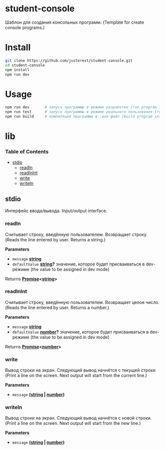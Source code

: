 # student-console

Шаблон для создания консольных программ.
(Template for create console programs.)

# Install

```bash
git clone https://github.com/justerest/student-console.git
cd student-console
npm install
npm run dev
```

# Usage

```bash
npm run dev       # запуск программы в режиме разработки (run program in dev mode)
npm run test      # запуск программы в режиме реального пользования (run program in prod mode)
npm run build     # компиляция программы в .exe файл (build program into .exe)
```

# lib

<!-- Generated by documentation.js. Update this documentation by updating the source code. -->

### Table of Contents

-   [stdio](#stdio)
    -   [readln](#readln)
    -   [readlnInt](#readlnint)
    -   [write](#write)
    -   [writeln](#writeln)

## stdio

Интерфейс ввода/вывода.
Input/output interface.

### readln

Считывает строку, введённую пользователем. Возвращает строку.
(Reads the line entered by user. Returns a string.)

**Parameters**

-   `message` **[string](https://developer.mozilla.org/docs/Web/JavaScript/Reference/Global_Objects/String)** 
-   `defaultValue` **[string](https://developer.mozilla.org/docs/Web/JavaScript/Reference/Global_Objects/String)?** значение, которое будет присваиваться в dev-режиме (the value to be assigned in dev mode)

Returns **[Promise](https://developer.mozilla.org/docs/Web/JavaScript/Reference/Global_Objects/Promise)&lt;[string](https://developer.mozilla.org/docs/Web/JavaScript/Reference/Global_Objects/String)>** 

### readlnInt

Считывает строку, введённую пользователем. Возвращает целое число.
(Reads the line entered by user. Returns a number.)

**Parameters**

-   `message` **[string](https://developer.mozilla.org/docs/Web/JavaScript/Reference/Global_Objects/String)** 
-   `defaultValue` **[number](https://developer.mozilla.org/docs/Web/JavaScript/Reference/Global_Objects/Number)?** значение, которое будет присваиваться в dev-режиме (the value to be assigned in dev mode)

Returns **[Promise](https://developer.mozilla.org/docs/Web/JavaScript/Reference/Global_Objects/Promise)&lt;[number](https://developer.mozilla.org/docs/Web/JavaScript/Reference/Global_Objects/Number)>** 

### write

Вывод строки на экран. Следующий вывод начнётся с текущей строки
(Print a line on the screen. Next output will start from the current line.)

**Parameters**

-   `message` **([string](https://developer.mozilla.org/docs/Web/JavaScript/Reference/Global_Objects/String) \| [number](https://developer.mozilla.org/docs/Web/JavaScript/Reference/Global_Objects/Number))** 

### writeln

Вывод строки на экран. Следующий вывод начнётся с новой строки.
(Print a line on the screen. Next output will start from the new line.)

**Parameters**

-   `message` **([string](https://developer.mozilla.org/docs/Web/JavaScript/Reference/Global_Objects/String) \| [number](https://developer.mozilla.org/docs/Web/JavaScript/Reference/Global_Objects/Number))** 
